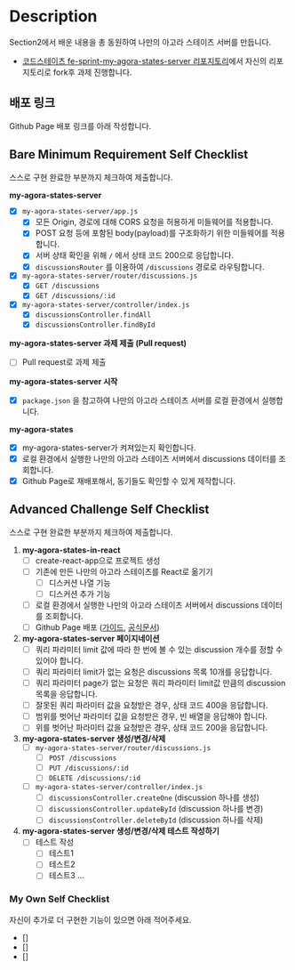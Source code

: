 # Description

Section2에서 배운 내용을 총 동원하여 나만의 아고라 스테이츠 서버를 만듭니다.

- [코드스테이츠 fe-sprint-my-agora-states-server 리포지토리](https://github.com/codestates-seb/fe-sprint-my-agora-states-server)에서 자신의 리포지토리로 fork후 과제 진행합니다.

## 배포 링크

Github Page 배포 링크를 아래 작성합니다.

## Bare Minimum Requirement Self Checklist

스스로 구현 완료한 부분까지 체크하여 제출합니다.

**my-agora-states-server**
- [x] `my-agora-states-server/app.js`
    - [x] 모든 Origin, 경로에 대해 CORS 요청을 허용하게 미들웨어를 적용합니다.
    - [x] POST 요청 등에 포함된 body(payload)를 구조화하기 위한 미들웨어를 적용합니다.
    - [x] 서버 상태 확인을 위해 `/` 에서 상태 코드 200으로 응답합니다.
    - [x] `discussionsRouter` 를 이용하여 `/discussions` 경로로 라우팅합니다.
- [x] `my-agora-states-server/router/discussions.js`
    - [x] `GET /discussions`
    - [x] `GET /discussions/:id`
- [x] `my-agora-states-server/controller/index.js`
    - [x] `discussionsController.findAll`
    - [x] `discussionsController.findById`

**my-agora-states-server 과제 제출 (Pull request)**
- [ ] Pull request로 과제 제출

**my-agora-states-server 시작**
- [x] `package.json` 을 참고하여 나만의 아고라 스테이츠 서버를 로컬 환경에서 실행합니다.

**my-agora-states**
- [x] my-agora-states-server가 켜져있는지 확인합니다.
- [x] 로컬 환경에서 실행한 나만의 아고라 스테이츠 서버에서 discussions 데이터를 조회합니다.
- [x] Github Page로 재배포해서, 동기들도 확인할 수 있게 제작합니다.

## Advanced Challenge Self Checklist

스스로 구현 완료한 부분까지 체크하여 제출합니다.

1. **my-agora-states-in-react**
    - [ ] create-react-app으로 프로젝트 생성
    - [ ] 기존에 만든 나만의 아고라 스테이츠를 React로 옮기기
        - [ ] 디스커션 나열 기능
        - [ ] 디스커션 추가 기능
    - [ ] 로컬 환경에서 실행한 나만의 아고라 스테이츠 서버에서 discussions 데이터를 조회합니다.
    - [ ] Github Page 배포 ([가이드](https://github.com/gitname/react-gh-pages), [공식문서](https://create-react-app.dev/docs/deployment/#github-pages))
2. **my-agora-states-server 페이지네이션**
    - [ ] 쿼리 파라미터 limit 값에 따라 한 번에 볼 수 있는 discussion 개수를 정할 수 있어야 합니다.
    - [ ] 쿼리 파라미터 limit가 없는 요청은 discussions 목록 10개를 응답합니다.
    - [ ] 쿼리 파라미터 page가 없는 요청은 쿼리 파라미터 limit값 만큼의 discussion 목록을 응답합니다.
    - [ ] 잘못된 쿼리 파라미터 값을 요청받은 경우, 상태 코드 400을 응답합니다.
    - [ ] 범위를 벗어난 파라미터 값을 요청받은 경우, 빈 배열을 응답해야 합니다.
    - [ ] 위를 벗어난 파라미터 값을 요청받은 경우, 상태 코드 200을 응답합니다.
3. **my-agora-states-server 생성/변경/삭제**
    - [ ] `my-agora-states-server/router/discussions.js`
        - [ ] `POST /discussions`
        - [ ] `PUT /discussions/:id`
        - [ ] `DELETE /discussions/:id`
    - [ ] `my-agora-states-server/controller/index.js`
        - [ ] `discussionsController.createOne` (discussion 하나를 생성)
        - [ ] `discussionsController.updateById` (discussion 하나를 변경)
        - [ ] `discussionsController.deleteById` (discussion 하나를 삭제)
4. **my-agora-states-server 생성/변경/삭제 테스트 작성하기**
    - [ ] 테스트 작성
      - [ ] 테스트1 
      - [ ] 테스트2 
      - [ ] 테스트3 
      ...

### My Own Self Checklist

자신이 추가로 더 구현한 기능이 있으면 아래 적어주세요.

- []
- []
- []
